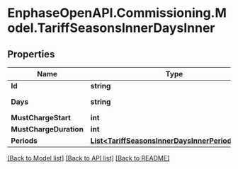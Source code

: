 # EnphaseOpenAPI.Commissioning.Model.TariffSeasonsInnerDaysInner

## Properties

Name | Type | Description | Notes
------------ | ------------- | ------------- | -------------
**Id** | **string** | ToU days ID. e.g&#x3D;&#39;all_days&#39;. | [optional] 
**Days** | **string** | Comma separated days. e.g&#x3D;&#39;Sun,Mon,Tue,Wed,Thu,Fri,Sat&#39;. | [optional] 
**MustChargeStart** | **int** | Must charge start field. e.g&#x3D;0. | [optional] 
**MustChargeDuration** | **int** | Must charge duration field. e.g&#x3D;0. | [optional] 
**Periods** | [**List&lt;TariffSeasonsInnerDaysInnerPeriodsInner&gt;**](TariffSeasonsInnerDaysInnerPeriodsInner.md) | Periods. | [optional] 

[[Back to Model list]](../README.md#documentation-for-models) [[Back to API list]](../README.md#documentation-for-api-endpoints) [[Back to README]](../README.md)

